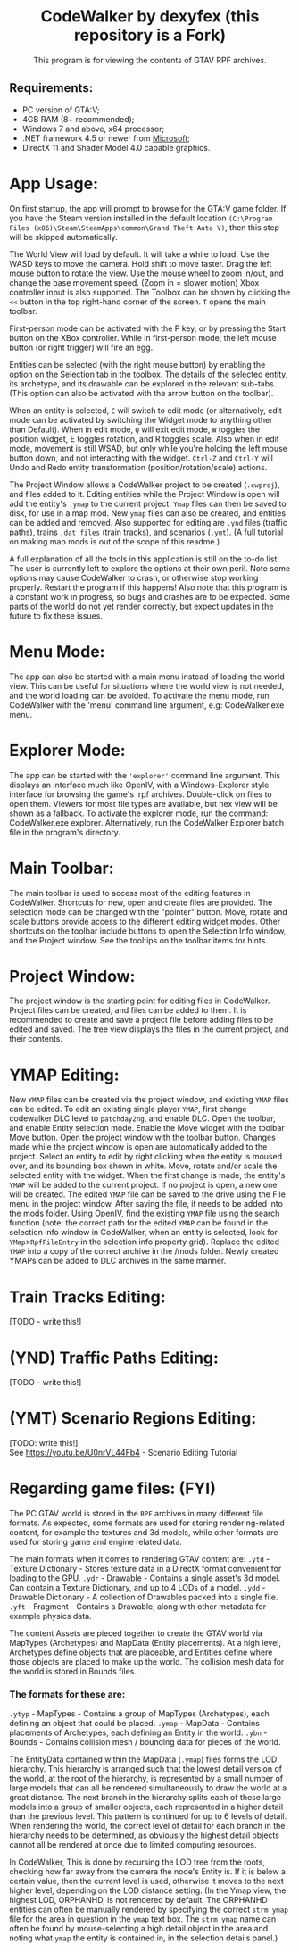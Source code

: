 <div align="center">
    <h1>CodeWalker by dexyfex (this repository is a Fork)</h1>
    This program is for viewing the contents of GTAV RPF archives.
</div>

## Requirements:
- PC version of GTA:V;
- 4GB RAM (8+ recommended);
- Windows 7 and above, x64 processor;
- .NET framework 4.5 or newer from [Microsoft](https://www.microsoft.com/net/download/thank-you/net471);
- DirectX 11 and Shader Model 4.0 capable graphics.

# App Usage:
On first startup, the app will prompt to browse for the GTA:V game folder. If you have the Steam version installed
in the default location `(C:\Program Files (x86)\Steam\SteamApps\common\Grand Theft Auto V)`, then this step will be skipped automatically.

The World View will load by default. It will take a while to load. Use the WASD keys to move the camera. Hold shift to move faster. Drag the left mouse button to rotate the view. Use the mouse wheel to zoom in/out, and change the base movement speed. (Zoom in = slower motion) Xbox controller input is also supported. The Toolbox can be shown by clicking the `<<` button in the top right-hand corner of the screen. `T` opens the main toolbar.

First-person mode can be activated with the P key, or by pressing the Start button on the XBox controller. While in first-person mode, the left mouse button (or right trigger) will fire an egg.

Entities can be selected (with the right mouse button) by enabling the option on the Selection tab in the toolbox. The details of the selected entity, its archetype, and its drawable can be explored in the relevant sub-tabs. (This option can also be activated with the arrow button on the toolbar).

When an entity is selected, `E` will switch to edit mode (or alternatively, edit mode can be activated by switching the Widget mode to anything other than Default). When in edit mode, `Q` will exit edit mode, `W` toggles the position widget, E toggles rotation, and R toggles scale. Also when in edit mode, movement is still WSAD, but only while you're holding the left mouse button down, and not interacting with the widget. `Ctrl-Z` and `Ctrl-Y` will Undo and Redo entity transformation (position/rotation/scale) actions.

The Project Window allows a CodeWalker project to be created (`.cwproj`), and files added to it. Editing entities while the Project Window is open will add the entity's `.ymap` to the current project. `Ymap` files can then be saved to disk, for use in a map mod. New `ymap` files can also be created, and entities can be added and removed. Also supported for editing are `.ynd` files (traffic paths), trains `.dat files` (train tracks), and scenarios (`.ymt`). (A full tutorial on making map mods is out of the scope of this readme.)

A full explanation of all the tools in this application is still on the to-do list! The user is currently left to explore the options at their own peril. Note some options may cause CodeWalker to crash, or otherwise stop working properly. Restart the program if this happens! Also note that this program is a constant work in progress, so bugs and crashes are to be expected. Some parts of the world do not yet render correctly, but expect updates in the future to fix these issues.

# Menu Mode:
The app can also be started with a main menu instead of loading the world view. This can be useful for situations where the world
view is not needed, and the world loading can be avoided. To activate the menu mode, run CodeWalker with the 'menu' command line argument, e.g: CodeWalker.exe menu.

# Explorer Mode:
The app can be started with the `'explorer'` command line argument. This displays an interface much like OpenIV, with a Windows-Explorer style interface for browsing the game's .rpf archives. Double-click on files to open them. Viewers for most file types are available, but hex view will be shown as a fallback. To activate the explorer mode, run the command: CodeWalker.exe explorer. Alternatively, run the CodeWalker Explorer batch file in the program's directory.

# Main Toolbar:
The main toolbar is used to access most of the editing features in CodeWalker. Shortcuts for new, open and create files are provided. The selection mode can be changed with the "pointer" button. Move, rotate and scale buttons provide access to the different editing widget modes. Other shortcuts on the toolbar include buttons to open the Selection Info window, and the Project window. See the tooltips on the toolbar items for hints.

# Project Window:
The project window is the starting point for editing files in CodeWalker. Project files can be created, and files can be added to them. It is recommended to create and save a project file before adding files to be edited and saved. The tree view displays the files in the current project, and their contents.

# YMAP Editing:
New `YMAP` files can be created via the project window, and existing `YMAP` files can be edited. To edit an existing single player `YMAP`, first change codewalker DLC level to `patchday2ng`, and enable DLC. Open the toolbar, and enable Entity selection mode. Enable the Move widget with the toolbar Move button. Open the project window with the toolbar button. Changes made while the project window is open are automatically added to the project. Select an entity to edit by right clicking when the entity is moused over, and its bounding box shown in white. Move, rotate and/or scale the selected entity with the widget. When the first change is made, the entity's `YMAP` will be added to the current project. If no project is open, a new one will be created. The edited `YMAP` file can be saved to the drive using the File menu in the project window. After saving the file, it needs to be added into the mods folder. Using OpenIV, find the existing `YMAP` file using the search function (note: the correct path for the edited `YMAP` can be found in the selection info window in CodeWalker, when an entity is selected, look for `YMap`>`RpfFileEntry` in the selection info property grid). Replace the edited `YMAP` into a copy of the correct archive in the /mods folder. Newly created YMAPs can be added to DLC archives in the same manner.

# Train Tracks Editing:
[TODO - write this!]

# (YND) Traffic Paths Editing:
[TODO - write this!]

# (YMT) Scenario Regions Editing:
[TODO: write this!] <br>
See https://youtu.be/U0nrVL44Fb4 - Scenario Editing Tutorial

# Regarding game files: (FYI)

The PC GTAV world is stored in the `RPF` archives in many different file formats. As expected, some formats are used for storing rendering-related content, for example the textures and 3d models, while other formats are used for storing game and engine related data.

The main formats when it comes to rendering GTAV content are:
`.ytd` - Texture Dictionary - Stores texture data in a DirectX format convenient for loading to the GPU. 
`.ydr` - Drawable - Contains a single asset's 3d model. Can contain a Texture Dictionary, and up to 4 LODs of a model.
`.ydd` - Drawable Dictionary - A collection of Drawables packed into a single file.
`.yft` - Fragment - Contains a Drawable, along with other metadata for example physics data.

The content Assets are pieced together to create the GTAV world via MapTypes (Archetypes) and MapData (Entity placements). At a high level, Archetypes define objects that are placeable, and Entities define where those objects are placed to make up the world. The collision mesh data for the world is stored in Bounds files.

### The formats for these are:
`.ytyp` - MapTypes - Contains a group of MapTypes (Archetypes), each defining an object that could be placed.
`.ymap` - MapData - Contains placements of Archetypes, each defining an Entity in the world.
`.ybn` - Bounds - Contains collision mesh / bounding data for pieces of the world.

The EntityData contained within the MapData (`.ymap`) files forms the LOD hierarchy. This hierarchy is arranged such that the lowest detail version of the world, at the root of the hierarchy, is represented by a small number of large models that can all be rendered simultaneously to draw the world at a great distance. The next branch in the hierarchy splits each of these large models into a group of smaller objects, each represented in a higher detail than the previous level. This pattern is continued for up to 6 levels of detail. When rendering the world, the correct level of detail for each branch in the hierarchy needs to be determined, as obviously the highest detail objects cannot all be rendered at once due to limited computing resources.

In CodeWalker, This is done by recursing the LOD tree from the roots, checking how far away from the camera the node's Entity is. If it is below a certain value, then the current level is used, otherwise it moves to the next higher level, depending on the LOD distance setting. (In the Ymap view, the highest LOD, ORPHANHD, is not rendered by default. The ORPHANHD entities can often be manually rendered by specifying the correct `strm ymap` file for the area in question in the `ymap` text box. The `strm ymap` name can often be found by mouse-selecting a high detail object in the area and noting what `ymap` the entity is contained in, in the selection details panel.)
